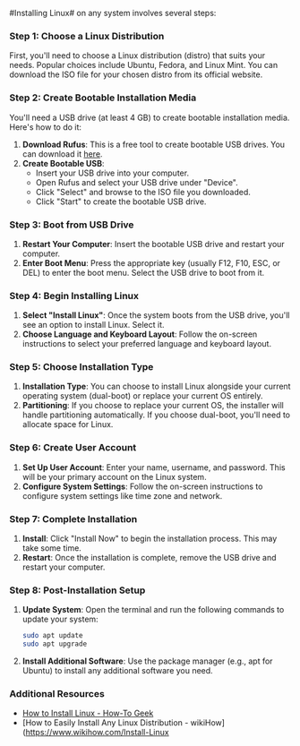 #Installing Linux# on any system involves several steps:

### Step 1: Choose a Linux Distribution
First, you'll need to choose a Linux distribution (distro) that suits your needs. Popular choices include Ubuntu, Fedora, and Linux Mint. You can download the ISO file for your chosen distro from its official website.

### Step 2: Create Bootable Installation Media
You'll need a USB drive (at least 4 GB) to create bootable installation media. Here's how to do it:

1. **Download Rufus**: This is a free tool to create bootable USB drives. You can download it [here](https://rufus.ie/).
2. **Create Bootable USB**:
   - Insert your USB drive into your computer.
   - Open Rufus and select your USB drive under "Device".
   - Click "Select" and browse to the ISO file you downloaded.
   - Click "Start" to create the bootable USB drive.

### Step 3: Boot from USB Drive
1. **Restart Your Computer**: Insert the bootable USB drive and restart your computer.
2. **Enter Boot Menu**: Press the appropriate key (usually F12, F10, ESC, or DEL) to enter the boot menu. Select the USB drive to boot from it.

### Step 4: Begin Installing Linux
1. **Select "Install Linux"**: Once the system boots from the USB drive, you'll see an option to install Linux. Select it.
2. **Choose Language and Keyboard Layout**: Follow the on-screen instructions to select your preferred language and keyboard layout.

### Step 5: Choose Installation Type
1. **Installation Type**: You can choose to install Linux alongside your current operating system (dual-boot) or replace your current OS entirely.
2. **Partitioning**: If you choose to replace your current OS, the installer will handle partitioning automatically. If you choose dual-boot, you'll need to allocate space for Linux.

### Step 6: Create User Account
1. **Set Up User Account**: Enter your name, username, and password. This will be your primary account on the Linux system.
2. **Configure System Settings**: Follow the on-screen instructions to configure system settings like time zone and network.

### Step 7: Complete Installation
1. **Install**: Click "Install Now" to begin the installation process. This may take some time.
2. **Restart**: Once the installation is complete, remove the USB drive and restart your computer.

### Step 8: Post-Installation Setup
1. **Update System**: Open the terminal and run the following commands to update your system:
   ```bash
   sudo apt update
   sudo apt upgrade
   ```
2. **Install Additional Software**: Use the package manager (e.g., apt for Ubuntu) to install any additional software you need.

### Additional Resources
- [How to Install Linux - How-To Geek](https://www.howtogeek.com/693588/how-to-install-linux/)
- [How to Easily Install Any Linux Distribution - wikiHow](https://www.wikihow.com/Install-Linux